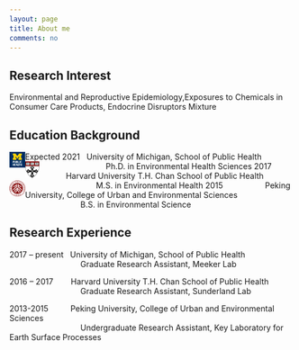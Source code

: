 ```yaml
---
layout: page
title: About me
comments: no
---
```


<!--we are changing here into About me-->

Research Interest
-----------------

Environmental and Reproductive Epidemiology,Exposures to Chemicals in Consumer Care Products, Endocrine Disruptors Mixture


Education Background
--------------------

<img align="left" src="/media/image/sph.png" height="5.5%" width="5.5%">
Expected 2021   University of Michigan, School of Public Health<br/>
                                Ph.D. in Environmental Health Sciences 

<img align="left" src="/media/image/hsph.png" height="5%" width="5%">
2017                      Harvard University T.H. Chan School of Public Health<br/>
                                   M.S. in Environmental Health

<img align="left" src="/media/image/pku.png" height="5.5%" width="5.5%">
2015                       Peking University, College of Urban and Environmental Sciences<br/>
                                   B.S. in Environmental Science<br/>
                                   


Research Experience
-----------------------
2017 – present     University of Michigan, School of Public Health<br/>
                                   Graduate Research Assistant, Meeker Lab 
                
2016 – 2017        Harvard University T.H. Chan School of Public Health<br/>
                                   Graduate Research Assistant, Sunderland Lab
                          
2013-2015           Peking University, College of Urban and Environmental Sciences<br/>
                                    Undergraduate Research Assistant, Key Laboratory for Earth Surface Processes
  





